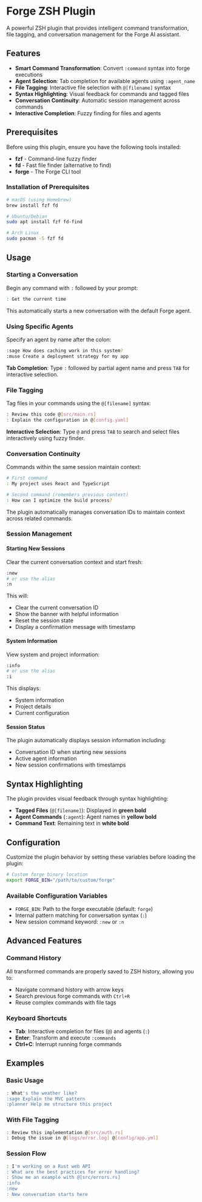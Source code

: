 # Forge ZSH Plugin

A powerful ZSH plugin that provides intelligent command transformation, file tagging, and conversation management for the Forge AI assistant.

## Features

- **Smart Command Transformation**: Convert `:command` syntax into forge executions
- **Agent Selection**: Tab completion for available agents using `:agent_name`
- **File Tagging**: Interactive file selection with `@[filename]` syntax
- **Syntax Highlighting**: Visual feedback for commands and tagged files
- **Conversation Continuity**: Automatic session management across commands
- **Interactive Completion**: Fuzzy finding for files and agents

## Prerequisites

Before using this plugin, ensure you have the following tools installed:

- **fzf** - Command-line fuzzy finder
- **fd** - Fast file finder (alternative to find)
- **forge** - The Forge CLI tool

### Installation of Prerequisites

```bash
# macOS (using Homebrew)
brew install fzf fd

# Ubuntu/Debian
sudo apt install fzf fd-find

# Arch Linux
sudo pacman -S fzf fd
```

## Usage

### Starting a Conversation

Begin any command with `:` followed by your prompt:

```bash
: Get the current time
```

This automatically starts a new conversation with the default Forge agent.

### Using Specific Agents

Specify an agent by name after the colon:

```bash
:sage How does caching work in this system?
:muse Create a deployment strategy for my app
```

**Tab Completion**: Type `:` followed by partial agent name and press `TAB` for interactive selection.

### File Tagging

Tag files in your commands using the `@[filename]` syntax:

```bash
: Review this code @[src/main.rs]
: Explain the configuration in @[config.yaml]
```

**Interactive Selection**: Type `@` and press `TAB` to search and select files interactively using fuzzy finder.

### Conversation Continuity

Commands within the same session maintain context:

```bash
# First command
: My project uses React and TypeScript

# Second command (remembers previous context)
: How can I optimize the build process?
```

The plugin automatically manages conversation IDs to maintain context across related commands.

### Session Management

#### Starting New Sessions

Clear the current conversation context and start fresh:

```bash
:new
# or use the alias
:n
```

This will:

- Clear the current conversation ID
- Show the banner with helpful information
- Reset the session state
- Display a confirmation message with timestamp

#### System Information

View system and project information:

```bash
:info
# or use the alias
:i
```

This displays:

- System information
- Project details
- Current configuration

#### Session Status

The plugin automatically displays session information including:

- Conversation ID when starting new sessions
- Active agent information
- New session confirmations with timestamps

## Syntax Highlighting

The plugin provides visual feedback through syntax highlighting:

- **Tagged Files** (`@[filename]`): Displayed in **green bold**
- **Agent Commands** (`:agent`): Agent names in **yellow bold**
- **Command Text**: Remaining text in **white bold**

## Configuration

Customize the plugin behavior by setting these variables before loading the plugin:

```bash
# Custom forge binary location
export FORGE_BIN="/path/to/custom/forge"
```

### Available Configuration Variables

- `FORGE_BIN`: Path to the forge executable (default: `forge`)
- Internal pattern matching for conversation syntax (`:`)
- New session command keyword: `:new` or `:n`

## Advanced Features

### Command History

All transformed commands are properly saved to ZSH history, allowing you to:

- Navigate command history with arrow keys
- Search previous forge commands with `Ctrl+R`
- Reuse complex commands with file tags

### Keyboard Shortcuts

- **Tab**: Interactive completion for files (`@`) and agents (`:`)
- **Enter**: Transform and execute `:commands`
- **Ctrl+C**: Interrupt running forge commands

## Examples

### Basic Usage

```bash
: What's the weather like?
:sage Explain the MVC pattern
:planner Help me structure this project
```

### With File Tagging

```bash
: Review this implementation @[src/auth.rs]
: Debug the issue in @[logs/error.log] @[config/app.yml]
```

### Session Flow

```bash
: I'm working on a Rust web API
: What are the best practices for error handling?
: Show me an example with @[src/errors.rs]
:info
:new
: New conversation starts here
```
